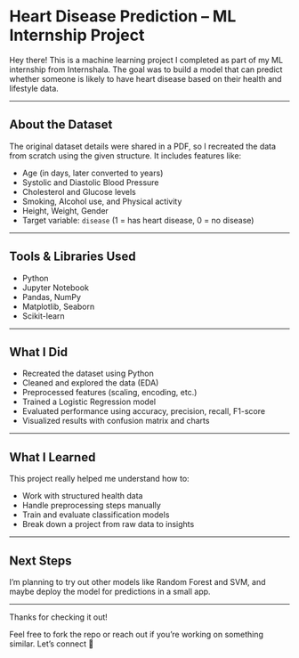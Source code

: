 # Heart Disease Prediction – ML Internship Project

Hey there! This is a machine learning project I completed as part of my ML internship from Internshala. The goal was to build a model that can predict whether someone is likely to have heart disease based on their health and lifestyle data.

---

## About the Dataset

The original dataset details were shared in a PDF, so I recreated the data from scratch using the given structure. It includes features like:

- Age (in days, later converted to years)
- Systolic and Diastolic Blood Pressure
- Cholesterol and Glucose levels
- Smoking, Alcohol use, and Physical activity
- Height, Weight, Gender
- Target variable: `disease` (1 = has heart disease, 0 = no disease)

---

## Tools & Libraries Used

- Python  
- Jupyter Notebook  
- Pandas, NumPy  
- Matplotlib, Seaborn  
- Scikit-learn  

---

## What I Did

- Recreated the dataset using Python
- Cleaned and explored the data (EDA)
- Preprocessed features (scaling, encoding, etc.)
- Trained a Logistic Regression model
- Evaluated performance using accuracy, precision, recall, F1-score
- Visualized results with confusion matrix and charts

---

## What I Learned

This project really helped me understand how to:
- Work with structured health data
- Handle preprocessing steps manually
- Train and evaluate classification models
- Break down a project from raw data to insights

---

## Next Steps

I’m planning to try out other models like Random Forest and SVM, and maybe deploy the model for predictions in a small app.

---

Thanks for checking it out!

Feel free to fork the repo or reach out if you’re working on something similar. Let’s connect 🚀
